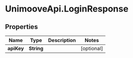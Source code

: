# UnimooveApi.LoginResponse

## Properties
Name | Type | Description | Notes
------------ | ------------- | ------------- | -------------
**apiKey** | **String** |  | [optional] 


